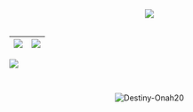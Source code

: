 <div align="center">
<img src="https://github-readme-streak-stats.herokuapp.com/?user=Destiny-Onah20&theme=dark&date_format=j%20M%5B%20Y%5D" />
  </div>
<br>

|![](https://github-readme-stats.vercel.app/api?username=Destiny-Onah20&&show_icons=true&title_color=ffffff&icon_color=bb2acf&text_color=daf7dc&bg_color=151515)|![](https://github-readme-stats.vercel.app/api/top-langs/?username=Destiny-Onah20&layout=compact&theme=tokyonight&langs_count=10&hide=lua)|
|-|-|


![](https://activity-graph.herokuapp.com/graph?username=Destiny-Onah20&theme=redical)



<br>
<p align="center"><p align="center"> <img src="https://komarev.com/ghpvc/?username=Destiny-Onah20" alt="Destiny-Onah20"/> </p>  </p>
<br>

